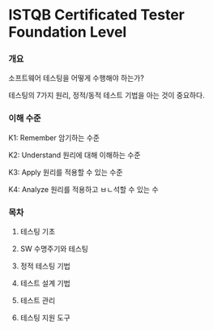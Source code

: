 # ISTQB Certificated Tester Foundation Level

### 개요

소프트웨어 테스팅을 어떻게 수행해야 하는가?

테스팅의 7가지 원리, 정적/동적 테스트 기법을 아는 것이 중요하다.

### 이해 수준
K1: Remember
암기하는 수준

K2: Understand
원리에 대해 이해하는 수준

K3: Apply
원리를 적용할 수 있는 수준

K4: Analyze
원리를 적용하고 ㅂㄴ석할 수 있는 수

### 목차

1. 테스팅 기초

2. SW 수명주기와 테스팅

3. 정적 테스팅 기법

4. 테스트 설계 기법

5. 테스트 관리

6. 테스팅 지원 도구